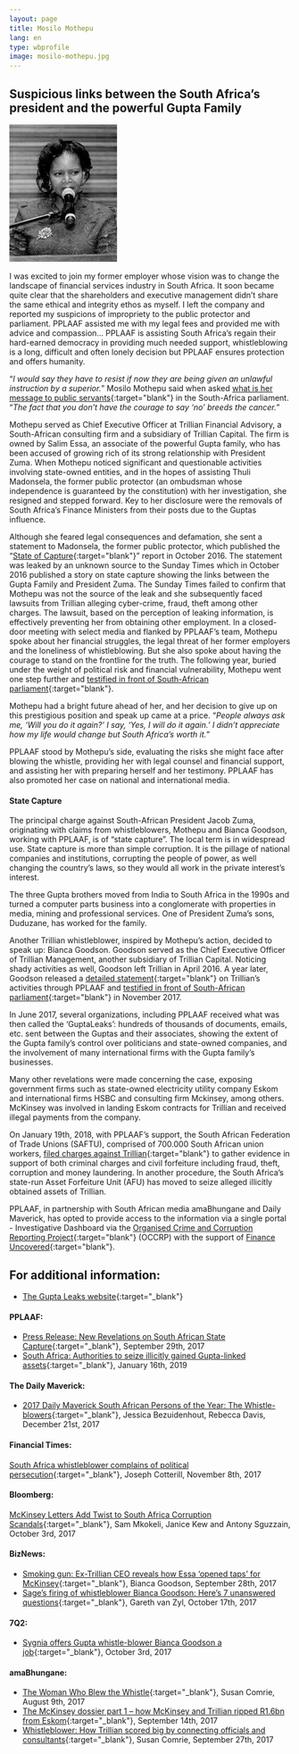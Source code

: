 ```yaml
---
layout: page
title: Mosilo Mothepu
lang: en
type: wbprofile
image: mosilo-mothepu.jpg
---
```

<h2>Suspicious links between the South Africa’s president and the powerful Gupta Family</h2>


<div class="profile-block">
<img src="/assets/images/profiles/mosilo-mothepu.jpg">
<p class="top-blockquote">I was excited to join my former employer whose vision was to change the landscape of financial services industry in South Africa. It soon became quite clear that the shareholders and executive management didn’t share the same ethical and integrity ethos as myself. I left the company and reported my suspicions of impropriety to the public protector and parliament. PPLAAF assisted me with my legal fees and provided me with advice and compassion… PPLAAF is assisting South Africa’s regain their hard-earned democracy in providing much needed support, whistleblowing is a long, difficult and often lonely decision but PPLAAF ensures protection and offers humanity.</p>
</div>
<div class=" divider"></div>

“_I would say they have to resist if now they are being given an unlawful instruction by a superior._” Mosilo Mothepu said when asked [what is her message to public servants](https://www.dailymaverick.co.za/article/2017-11-01-state-capture-in-parliament-mosilo-mothepu-lifts-the-lid-on-the-machinations-of-state-capture-at-eskom/#.Wl3vOainFPY){:target="blank"} in the
South-Africa parliament. “_The fact that you don’t have the courage to say ‘no’ breeds the cancer._”

Mothepu served as Chief Executive Officer at Trillian Financial Advisory, a South-African consulting firm and a subsidiary of Trillian Capital. The firm is owned by Salim Essa, an associate of the powerful Gupta family, who has been accused of growing rich of its strong relationship with President Zuma. When Mothepu noticed significant and questionable activities involving state-owned entities, and in the hopes of assisting Thuli Madonsela, the former public protector (an ombudsman whose independence is guaranteed by the constitution) with her investigation, she resigned and stepped forward. Key to her disclosure were the removals of South Africa’s Finance Ministers from their posts due to the Guptas influence. 

Although she feared legal consequences and defamation, she sent a statement to Madonsela, the former public protector, which published the “[State of Capture](https://www.news24.com/SouthAfrica/News/download-the-full-state-of-capture-pdf-20161102){:target="blank"}” report in October 2016. The statement was leaked by an unknown source to the Sunday Times which in October 2016 published a story on state capture showing the links between the Gupta Family and President Zuma. The Sunday Times failed to confirm that Mothepu was not the source of the leak and she subsequently faced lawsuits from Trillian alleging cyber-crime, fraud, theft among other charges. The lawsuit, based on the perception of leaking information, is effectively preventing her from obtaining other employment.  In a closed-door meeting with select media and flanked by PPLAAF’s team, Mothepu spoke about her financial struggles, the legal threat of her former employers and the loneliness of whistleblowing. But she also spoke about having the courage to stand on the frontline for the truth. The following year, buried under the weight of political risk and financial vulnerability, Mothepu went one step further and [testified in front of South-African parliament](https://www.dailymaverick.co.za/article/2017-11-01-state-capture-in-parliament-mosilo-mothepu-lifts-the-lid-on-the-machinations-of-state-capture-at-eskom/){:target="blank"}.

Mothepu had a bright future ahead of her, and her decision to give up on this prestigious position and speak up came at a price. “_People always ask me, ‘Will you do it again?’ I say, ‘Yes, I will do it again.’ I didn’t appreciate how my life would change but South Africa’s worth it._”

PPLAAF stood by Mothepu’s side, evaluating the risks she might face after blowing the whistle, providing her with legal counsel and financial support, and assisting her with preparing herself and her testimony. PPLAAF has also promoted her case on national and international media.

#### State Capture
The principal charge against South-African President Jacob Zuma, originating with claims from whistleblowers, Mothepu and Bianca Goodson, working with PPLAAF, is of “state capture”. The local term is in widespread use. State capture is more than simple corruption. It is the pillage of national companies and institutions, corrupting the people of power, as well changing the country’s laws, so they would all work in the private interest’s interest.

The three Gupta brothers moved from India to South Africa in the 1990s and turned a computer parts business into a conglomerate with properties in media, mining and professional services. One of President Zuma’s sons, Duduzane, has worked for the family.

Another Trillian whistleblower, inspired by Mothepu’s action, decided to speak up: Bianca Goodson. Goodson served as the Chief Executive Officer of Trillian Management, another subsidiary of Trillian Capital. Noticing shady activities as well, Goodson left Trillian in April 2016. A year later, Goodson released a [detailed statement](https://pplaaf.in/trillian-bg/){:target="blank"} on Trillian’s activities through PPLAAF and [testified in front of South-African parliament](https://www.enca.com/south-africa/explosive-information-as-former-trillian-executive-testifies){:target="blank"} in November 2017.

In June 2017, several organizations, including PPLAAF received what was then called the ‘GuptaLeaks’: hundreds of thousands of documents, emails, etc. sent between the Guptas and their associates, showing the extent of the Gupta family’s control over politicians and state-owned companies, and the involvement of many international firms with the Gupta family’s businesses.

Many other revelations were made concerning the case, exposing government firms such as state-owned electricity utility company Eskom and international firms HSBC and consulting firm Mckinsey, among others. McKinsey was involved in landing Eskom contracts for Trillian and received illegal payments from the company.

On January 19th, 2018, with PPLAAF’s support, the South African Federation of Trade Unions (SAFTU), comprised of 700.000 South African union workers, [filed charges against Trillian](https://pplaaf.org/2018/01/16/embargoed-pressrelease.html){:target="blank"} to gather evidence in support of both criminal charges and civil forfeiture including fraud, theft, corruption and money laundering. In another procedure, the South Africa’s state-run Asset Forfeiture Unit (AFU) has moved to seize alleged illicitly obtained assets of Trillian.

PPLAAF, in partnership with South African media amaBhungane and Daily Maverick, has opted to provide access to the information via a single portal - Investigative Dashboard via the [Organised Crime and Corruption Reporting Project](https://www.occrp.org/en){:target="blank"} (OCCRP) with the support of [Finance Uncovered](http://www.financeuncovered.org/){:target="blank"}.



## For additional information:
- [The Gupta Leaks website](http://www.gupta-leaks.com/){:target="_blank"}

#### PPLAAF: 
- [Press Release: New Revelations on South African State Capture](https://pplaaf.org/2017/09/29/trillian-bg-pressrelease.html){:target="_blank"}, September 29th, 2017
- [South Africa: Authorities to seize illicitly gained Gupta-linked assets](https://pplaaf.org/2018/01/15/embargoed-pressrelease.html){:target="_blank"}, January 16th, 2019

#### The Daily Maverick:
- [2017 Daily Maverick South African Persons of the Year: The Whistle-blowers](https://www.dailymaverick.co.za/article/2017-12-21-2017-daily-maverick-south-african-persons-of-the-year-the-whistle-blowers/){:target="_blank"}, Jessica Bezuidenhout, Rebecca Davis, December 21st, 2017

#### Financial Times: 
[South Africa whistleblower complains of political persecution](https://www.ft.com/content/84d695cc-be22-11e7-9836-b25f8adaa111?accessToken=zwAAAV-ltyiIkdOE1pXMviIR59OYNrJfitqhEQ.MEUCIQD-9klMIw2BfifJ8FE2ij8QnXqt9e9OpvvbkHwpdqbtoQIgTBPUADJVd0Jx6xN3mCiX2oE4gkgrCkEBf2dJMxNV0JM&sharetype=gift){:target="_blank"},  Joseph Cotterill, November 8th, 2017 

#### Bloomberg:
[McKinsey Letters Add Twist to South Africa Corruption Scandals](https://www.bloomberg.com/news/articles/2017-10-02/mckinsey-warned-eskom-of-risks-at-gupta-linked-trillian-capital){:target="_blank"}, Sam Mkokeli, Janice Kew and Antony Sguzzain, October 3rd, 2017

#### BizNews:
- [Smoking gun: Ex-Trillian CEO reveals how Essa ‘opened taps’ for McKinsey](https://www.biznews.com/undictated/2017/09/28/ex-trillian-ceo-essa-opened-taps-mckinsey/){:target="_blank"}, Bianca Goodson, September 28th, 2017
- [Sage’s firing of whistleblower Bianca Goodson: Here’s 7 unanswered questions](https://www.biznews.com/undictated/2017/10/17/sage-firing-bianca-goodson/){:target="_blank"}, Gareth van Zyl, October 17th, 2017

#### 7Q2:
- [Sygnia offers Gupta whistle-blower Bianca Goodson a job](http://www.702.co.za/articles/274922/sygnia-offers-gupta-whistle-blower-bianca-goodson-a-job){:target="_blank"}, October 3rd, 2017

#### amaBhungane:
- [The Woman Who Blew the Whistle](http://amabhungane.co.za/article/2017-08-09-the-woman-who-blew-the-whistle){:target="_blank"}, Susan Comrie, August 9th, 2017 
- [The McKinsey dossier part 1 – how McKinsey and Trillian ripped R1.6bn from Eskom](http){:target="_blank"}, September 14th, 2017
- [Whistleblower: How Trillian scored big by connecting officials and consultants](http://amabhungane.co.za/article/2017-09-27-whistleblower-how-trillian-scored-big-by-connecting-officials-and-consultantshttp){:target="_blank"}, Susan Comrie, September 27th, 2017
